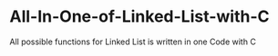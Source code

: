 # All-In-One-of-Linked-List-with-C
All possible functions for Linked List is written in one Code with C
